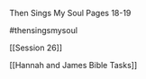 Then Sings My Soul
Pages 18-19

#thensingsmysoul 

[[Session 26]]

[[Hannah and James Bible Tasks]]
